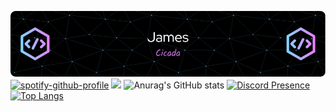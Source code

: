 ![Header](./header.png)
[![spotify-github-profile](https://spotify-github-profile.vercel.app/api/view?uid=31ylqx4fhoq3te3j5x65w4wnknbi&cover_image=true&theme=compact&show_offline=false&background_color=121212)](https://github.com/kittinan/spotify-github-profile)
![](./profile.png)
![Anurag's GitHub stats](https://github-readme-stats.vercel.app/api?username=JamesCicada&show_icons=true&theme=tokyonight&count_private=true)
[![Discord Presence](https://lanyard.cnrad.dev/api/551893446726778901)](https://discord.com/users/551893446726778901)
[![Top Langs](https://github-readme-stats.vercel.app/api/top-langs/?username=JamesCicada&layout=compact&theme=tokyonight)](https://github.com/anuraghazra/github-readme-stats)
<!--
**JamesCicada/JamesCicada** is a ✨ _special_ ✨ repository because its `README.md` (this file) appears on your GitHub profile.

Here are some ideas to get you started:

**- 🔭 I’m currently working on ...
**- 🌱 I’m currently learning ...
**- 👯 I’m looking to collaborate on ...
**- 🤔 I’m looking for help with ...
**- 💬 Ask me about ...
**- 📫 How to reach me: ...
**- 😄 Pronouns: ...
**- ⚡ Fun fact: ...
-->
